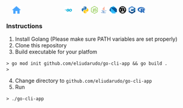 <div style="height: 20px;width: 360px; display: flex; flex-direction: row; justify-content: space-between; margin-bottom: 10px; padding-left: 10px">

<a href="https://github.com/EliudArudo/CLI-Practice/tree/master/" style="outline: none;" rel="some text">
    <img style="height: 100%; width: auto; margin-left: 5px;" src="readme-images/home.png"/>
  </a>

<div style="height: 20px; display: flex; flex-direction: row; margin-bottom: 10px; padding-left: 10px">
  <a style="margin-right: 20px" href="https://github.com/EliudArudo/CLI-Practice/tree/master/src/lib/go" style="outline: none;" rel="some text">
    <img style="height: 100%; width: auto; margin-left: 5px;" src="readme-images/go.png"/>
  </a>

  <a href="https://github.com/EliudArudo/CLI-Practice/tree/master/src/lib/python" style="outline: none;" rel="some text">
    <img style="height: 100%; width: auto; margin-left: 5px;" src="readme-images/python.png"/>
  </a>
  
<a href="https://github.com/EliudArudo/CLI-Practice/tree/master/src/lib/nodejs" style="outline: none;" rel="some text">
    <img style="height: 100%; width: auto; margin-left: 5px;" src="readme-images/nodejs.png"/>
  </a>  
    <a href="https://github.com/EliudArudo/CLI-Practice/tree/master/src/lib/java" style="outline: none;" rel="some text">
    <img style="height: 100%; width: auto; margin-left: 5px;" src="readme-images/java.png"/>
  </a>

  <a href="https://github.com/EliudArudo/CLI-Practice/tree/master/src/lib/dart" style="outline: none;" rel="some text">
    <img style="height: 100%; width: auto; margin-left: 5px;" src="readme-images/dart.png"/>
  </a>

  <a href="https://github.com/EliudArudo/CLI-Practice/tree/master/src/lib/rust" style="outline: none;" rel="some text">
    <img style="height: 100%; width: auto; margin-left: 5px;" src="readme-images/rust.png"/>
  </a>

  <a href="https://github.com/EliudArudo/CLI-Practice/tree/master/src/lib/c++" style="outline: none;" rel="some text">
    <img style="height: 100%; width: auto; margin-left: 5px;" src="readme-images/cpp.png"/>
  </a>

   <a href="https://github.com/EliudArudo/CLI-Practice/tree/master/src/lib/r" style="outline: none;" rel="some text">
    <img style="height: 100%; width: auto; margin-left: 5px;" src="readme-images/r.png"/>
  </a>
</div>

</div>

### Instructions
1. Install Golang (Please make sure PATH variables are set properly)
2. Clone this repository
3. Build executable for your platfom
```
> go mod init github.com/eliudarudo/go-cli-app && go build .
> 
```
4. Change directory to ```github.com/eliudarudo/go-cli-app```
5. Run
```
> ./go-cli-app
```
